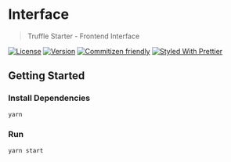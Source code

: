 # Interface

> Truffle Starter - Frontend Interface

[![License](https://img.shields.io/github/license/santdeleon/truffle-starter)](https://github.com/santdeleon/truffle-starter/blob/main/LICENSE)
[![Version](https://img.shields.io/github/package-json/v/santdeleon/truffle-starter)](https://github.com/santdeleon/truffle-starter/blob/main/package.json)
[![Commitizen friendly](https://img.shields.io/badge/commitizen-friendly-brightgreen.svg)](http://commitizen.github.io/cz-cli/)
[![Styled With Prettier](https://img.shields.io/badge/code_style-prettier-ff69b4.svg)](https://prettier.io/)

## Getting Started

### Install Dependencies

```bash
yarn
```

### Run

```bash
yarn start
```
